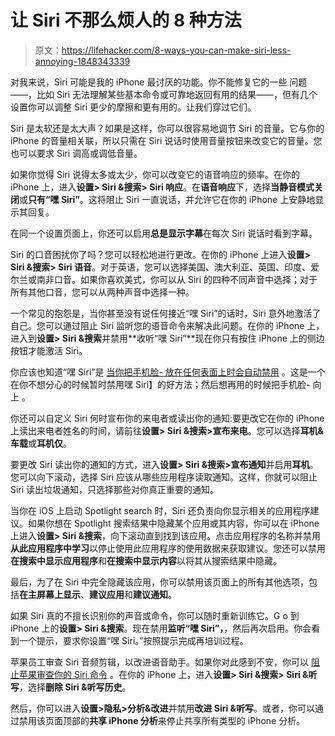 # 让 Siri 不那么烦人的 8 种方法

> 原文：<https://lifehacker.com/8-ways-you-can-make-siri-less-annoying-1848343339>

对我来说，Siri 可能是我的 iPhone 最讨厌的功能。你不能修复它的一些 问题——，比如 Siri 无法理解某些基本命令或可靠地返回有用的结果——，但有几个设置你可以调整 Siri 更少的摩擦和更有用的。让我们穿过它们。

Siri 是太软还是太大声？如果是这样，你可以很容易地调节 Siri 的音量。它与你的 iPhone 的音量相关联，所以只需在 Siri 说话时使用音量按钮来改变它的音量。您也可以要求 Siri 调高或调低音量。

如果你觉得 Siri 说得太多或太少，你可以改变它的语音响应的频率。在你的 iPhone 上，进入**设置> Siri &搜索> Siri 响应**。在**语音响应**下，选择**当静音模式关闭**或**只有“嘿 Siri”**。这将阻止 Siri 一直说话，并允许它在你的 iPhone 上安静地显示其回复。

在同一个设置页面上，你还可以启用**总是显示字幕**在每次 Siri 说话时看到字幕。

Siri 的口音困扰你了吗？您可以轻松地进行更改。在你的 iPhone 上进入**设置> Siri &搜索> Siri 语音**。对于英语，您可以选择美国、澳大利亚、英国、印度、爱尔兰或南非口音。如果你喜欢美式，你可以从 Siri 的四种不同声音中选择；对于所有其他口音，您可以从两种声音中选择一种。

一个常见的抱怨是，当你甚至没有说任何接近“嘿 Siri”的话时，Siri 意外地激活了自己。您可以通过阻止 Siri 监听您的语音命令来解决此问题。在你的 iPhone 上，进入到**设置> Siri &搜索**并禁用**收听“嘿 Siri”**现在你只有按住 iPhone 上的侧边按钮才能激活 Siri。

你应该也知道“嘿 Siri”是 [当你把手机脸- 放在任何表面上时会自动禁用](https://lifehacker.com/temporarily-disable-hey-siri-by-putting-your-iphone-s-1733585900) 。这是一个在你不想分心的时候暂时禁用嘿 Siri】的好方法；然后想再用的时候把手机脸- 向上 。

你还可以自定义 Siri 何时宣布你的来电者或读出你的通知:要更改它在你的 iPhone 上读出来电者姓名的时间，请前往**设置> Siri &搜索>宣布来电**。您可以选择**耳机&车载**或**耳机仅**。

要更改 Siri 读出你的通知的方式，进入**设置> Siri &搜索>宣布通知**并启用**耳机**。您可以向下滚动，选择 Siri 应该从哪些应用程序读取通知。这样，你就可以阻止 Siri 读出垃圾通知，只选择那些对你真正重要的通知。

当你在 iOS 上启动 Spotlight search 时，Siri 还负责向你显示相关的应用程序建议。如果你想在 Spotlight 搜索结果中隐藏某个应用或其内容，你可以在 iPhone 上进入**设置> Siri &搜索**，向下滚动直到找到该应用。点击应用程序的名称并禁用**从此应用程序中学习**以停止使用此应用程序的使用数据来获取建议。您还可以禁用**在搜索中显示应用程序**和**在搜索中显示内容**以将其从搜索结果中隐藏。

最后，为了在 Siri 中完全隐藏该应用，你可以禁用该页面上的所有其他选项，包括**在主屏幕上显示**、**建议应用**和**建议通知**。

如果 Siri 真的不擅长识别你的声音或命令，你可以随时重新训练它。G o 到 iPhone 上的**设置> Siri &搜索**。现在禁用**监听“嘿 Siri”，**，然后再次启用。你会看到一个提示，要求你设置“嘿 Siri。”按照提示完成再培训过程。

苹果员工审查 Siri 音频剪辑，以改进语音助手。如果你对此感到不安，你可以 [阻止苹果审查你的 Siri 命令](https://lifehacker.com/how-to-prevent-apple-employees-from-listening-to-your-s-1838972786) 。在你的 iPhone 上，进入**设置> Siri &搜索> Siri &听写**，选择**删除 Siri &听写历史**。

然后，你可以进入**设置>隐私>分析&改进**并禁用**改进 Siri &听写**。或者，你可以通过禁用该页面顶部的**共享 iPhone 分析**来停止共享所有类型的 iPhone 分析。